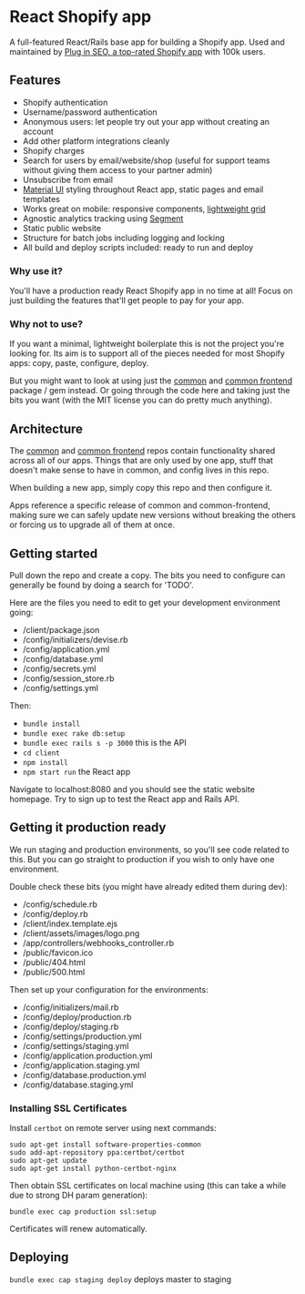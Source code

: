# React Shopify app

A full-featured React/Rails base app for building a Shopify app. Used and maintained by [Plug in SEO, a top-rated Shopify app](https://apps.shopify.com/plug-in-seo) with 100k users.

## Features

* Shopify authentication
* Username/password authentication
* Anonymous users: let people try out your app without creating an account
* Add other platform integrations cleanly
* Shopify charges
* Search for users by email/website/shop (useful for support teams without giving them access to your partner admin)
* Unsubscribe from email
* [Material UI](http://www.material-ui.com/#/) styling throughout React app, static pages and email templates
* Works great on mobile: responsive components, [lightweight grid](http://neat.bourbon.io/)
* Agnostic analytics tracking using [Segment](https://segment.com/)
* Static public website
* Structure for batch jobs including logging and locking
* All build and deploy scripts included: ready to run and deploy

### Why use it?

You'll have a production ready React Shopify app in no time at all! Focus on just building the features that'll get people to pay for your app.

### Why not to use?

If you want a minimal, lightweight boilerplate this is not the project you're looking for. Its aim is to support all of the pieces needed for most Shopify apps: copy, paste, configure, deploy.

But you might want to look at using just the [common](https://github.com/pemberton-rank/common) and [common frontend](https://github.com/pemberton-rank/common-frontend) package / gem instead. Or going through the code here and taking just the bits you want (with the MIT license you can do pretty much anything).

## Architecture

The [common](https://github.com/pemberton-rank/common) and [common frontend](https://github.com/pemberton-rank/common-frontend) repos contain functionality shared across all of our apps. Things that are only used by one app, stuff that doesn't make sense to have in common, and config lives in this repo.

When building a new app, simply copy this repo and then configure it.

Apps reference a specific release of common and common-frontend, making sure we can safely update new versions without breaking the others or forcing us to upgrade all of them at once.

## Getting started

Pull down the repo and create a copy. The bits you need to configure can generally be found by doing a search for 'TODO'.

Here are the files you need to edit to get your development environment going:

* /client/package.json
* /config/initializers/devise.rb
* /config/application.yml
* /config/database.yml
* /config/secrets.yml
* /config/session_store.rb
* /config/settings.yml

Then:

* ```bundle install```
* ```bundle exec rake db:setup```
* ```bundle exec rails s -p 3000``` this is the API
* ```cd client```
* ```npm install```
* ```npm start run``` the React app

Navigate to localhost:8080 and you should see the static website homepage. Try to sign up to test the React app and Rails API.

## Getting it production ready

We run staging and production environments, so you'll see code related to this. But you can go straight to production if you wish to only have one environment.

Double check these bits (you might have already edited them during dev):

* /config/schedule.rb
* /config/deploy.rb
* /client/index.template.ejs
* /client/assets/images/logo.png
* /app/controllers/webhooks_controller.rb
* /public/favicon.ico
* /public/404.html
* /public/500.html

Then set up your configuration for the environments:

* /config/initializers/mail.rb
* /config/deploy/production.rb
* /config/deploy/staging.rb
* /config/settings/production.yml
* /config/settings/staging.yml
* /config/application.production.yml
* /config/application.staging.yml
* /config/database.production.yml
* /config/database.staging.yml

### Installing SSL Certificates
Install `certbot` on remote server using next commands:

```
sudo apt-get install software-properties-common
sudo add-apt-repository ppa:certbot/certbot
sudo apt-get update
sudo apt-get install python-certbot-nginx
```

Then obtain SSL certificates on local machine using (this can take a while due to strong DH param generation):

`bundle exec cap production ssl:setup`

Certificates will renew automatically.


## Deploying

```bundle exec cap staging deploy``` deploys master to staging
